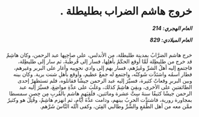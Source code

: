 <h1 dir="rtl">خروج هاشم الضراب بطليطلة .</h1>

<h5 dir="rtl">العام الهجري:  214

العام الميلادي: 829

</h5>

<p dir="rtl">خرج هاشم الضرَّابُ بمدينة طليطلة، من الأندلس، على صاحِبِها عبد الرحمن، وكان هاشِمٌ قد خرج من طليطِلة لَمَّا أوقع الحكَمُ بأهلِها، فسار إلى قُرطُبةَ، ثم سار إلى طليطِلة، فاجتمع إليه أهلُ الشرِّ وغَيرُهم، فسار بهم إلى وادي نحوييه وأغار على البربر وغيرهم، فطار اسمُه واشتَدَّت شَوكتُه، واجتمع له جمعٌ عظيم، وأوقع بأهلِ شنت برية. وكان بينه وبين البربرِ وقعاتٌ كثيرة، فسيَّرَ إليه عبد الرحمن جيشًا فقاتلوه، فلم تستظهِرْ إحدى الطائفتينِ على الأخرى، وبقِيَ هاشِمٌ كذلك، وغلَبَ على عدَّةِ مواضِعَ، فسيَّرَ إليه عبد الرحمن جيشًا كثيفًا سنةَ سِتَّ عشرة ومائتين، فلَقِيَهم هاشم بالقُربِ مِن حِصنِ سمسطا بمجاورة رورية، فاشتدَّت الحربُ بينهم، ودامت عدَّةَ أيَّامٍ، ثم انهزم هاشِمٌ، وقُتِلَ هو وكثيرٌ ممَّن معه من أهل الطَّمَعِ والشَّرِّ وطالبي الفِتَن، وكفى الله النَّاسَ شَرَّهم.</p></br>

